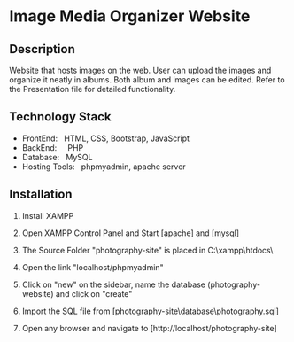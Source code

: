 # Image Media Organizer Website

## Description
Website that hosts images on the web. User can upload the images and organize it neatly in albums. Both album and images can be edited. Refer to the Presentation file for detailed functionality.

## Technology Stack
- FrontEnd: &nbsp; HTML, CSS, Bootstrap, JavaScript
- BackEnd: &nbsp; &nbsp; PHP
- Database: &nbsp; MySQL
- Hosting Tools: &nbsp; phpmyadmin, apache server

## Installation
1. Install XAMPP

2. Open XAMPP Control Panel and Start [apache] and [mysql]

3. The Source Folder "photography-site" is placed in C:\\xampp\htdocs\

4. Open the link "localhost/phpmyadmin"

5. Click on "new" on the sidebar, name the database (photography-website) and click on "create"

6. Import the SQL file from [photography-site\database\photography.sql]

7. Open any browser and navigate to [http://localhost/photography-site]

